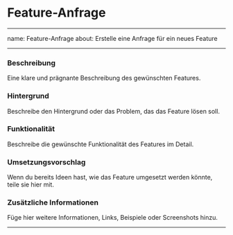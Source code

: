 # Feature-Anfrage

---
name: Feature-Anfrage
about: Erstelle eine Anfrage für ein neues Feature

---

### Beschreibung

Eine klare und prägnante Beschreibung des gewünschten Features.

### Hintergrund

Beschreibe den Hintergrund oder das Problem, das das Feature lösen soll.

### Funktionalität

Beschreibe die gewünschte Funktionalität des Features im Detail.

### Umsetzungsvorschlag

Wenn du bereits Ideen hast, wie das Feature umgesetzt werden könnte, teile sie hier mit.

### Zusätzliche Informationen

Füge hier weitere Informationen, Links, Beispiele oder Screenshots hinzu.

---

